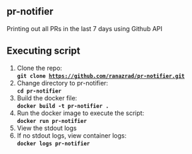 ## pr-notifier
Printing out all PRs in the last 7 days using Github API

## Executing script
1. Clone the repo:  
  **<code>git clone https://github.com/ranazrad/pr-notifier.git</code>**  
2. Change directory to pr-notifier:  
  **<code>cd pr-notifier</code>**  
3. Build the docker file:  
  **<code>docker build -t pr-notifier .</code>**  
4. Run the docker image to execute the script:  
  **<code>docker run pr-notifier</code>**  
5. View the stdout logs  
6. If no stdout logs, view container logs:  
  **<code>docker logs pr-notifier</code>**   

